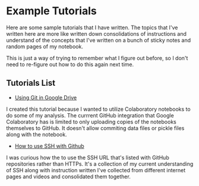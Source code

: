 # Example Tutorials

Here are some sample tutorials that I have written. The topics that I've written here are more like written down consolidations of instructions and understand of the concepts that I've written on a bunch of sticky notes and random pages of my notebook. 

This is just a way of trying to remember what I figure out before, so I don't need to re-figure out how to do this again next time.

## Tutorials List

* [Using Git in Google Drive](Google-drive-git/google_drive_git_tutorial.md)

I created this tutorial because I wanted to utilize Colaboratory notebooks to do some of my analysis. The currrent GitHub integration that Google Colaboratory has is limited to only uploading copies of the notebooks themselves to GitHub. It doesn't allow commiting data files or pickle files along with the notebook.

* [How to use SSH with Github](ssh_tutorial/ssh_tutorial.md)

I was curious how the to use the SSH URL that's listed with GitHub repositories rather than HTTPs. It's a collection of my current understanding of SSH along with instruction written I've collected from different internet pages and videos and consolidated them together.